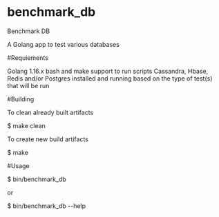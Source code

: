 # benchmark_db

Benchmark DB

A Golang app to test various databases

#Requiements

Golang 1.16.x
bash and make support to run scripts
Cassandra, Hbase, Redis and/or Postgres installed and running based
on the type of test(s) that will be run


#Building

To clean already built artifacts

$ make clean

To create new build artifacts

$ make

#Usage

$ bin/benchmark_db

or

$ bin/benchmark_db --help
